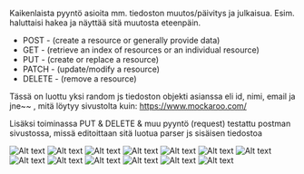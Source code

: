 Kaikenlaista pyyntö asioita mm. tiedoston muutos/päivitys ja julkaisua. Esim. haluttaisi hakea ja näyttää sitä muutosta eteenpäin.

- POST  - (create a resource or generally provide data)
- GET   - (retrieve an index of resources or an individual resource)
- PUT   - (create or replace a resource)
- PATCH - (update/modify a resource)
- DELETE - (remove a resource)

Tässä on luottu yksi random js tiedoston objekti asianssa eli id, nimi, email ja jne~~ , mitä löytyy sivustolta kuin: https://www.mockaroo.com/

Lisäksi toiminassa PUT & DELETE & muu pyyntö (request) testattu postman sivustossa, missä editoittaan sitä luotua parser js sisäisen tiedostoa

![Alt text](images/nodejs1.PNG?raw=true "None")
![Alt text](images/nodejs1-1.PNG?raw=true "None")
![Alt text](images/nodejs1-2.PNG?raw=true "None")
![Alt text](images/nodejs1-3.PNG?raw=true "None")
![Alt text](images/nodejs1-4.PNG?raw=true "None")
![Alt text](images/nodejs1-5.png?raw=true "None")
![Alt text](images/nodejs1-6.png?raw=true "None")
![Alt text](images/nodejs2.PNG?raw=true "None")
![Alt text](images/nodejs2-1.PNG?raw=true "None")
![Alt text](images/nodejs3.png?raw=true "None")
![Alt text](images/nodejs4.png?raw=true "None")
![Alt text](images/nodejs4-1.png?raw=true "None")
![Alt text](images/nodejs4-2.png?raw=true "None")


